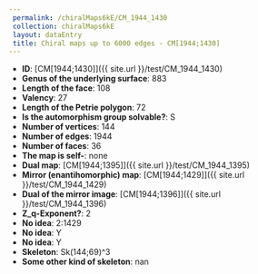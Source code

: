 ```yaml
--- 
 permalink: /chiralMaps6kE/CM_1944_1430 
 collection: chiralMaps6kE
 layout: dataEntry
 title: Chiral maps up to 6000 edges - CM[1944;1430]
---
```


- **ID**: [CM[1944;1430]]({{ site.url }}/test/CM_1944_1430)
- **Genus of the underlying surface**: 883
- **Length of the face**: 108
- **Valency**: 27
- **Length of the Petrie polygon**: 72
- **Is the automorphism group solvable?**: S
- **Number of vertices**: 144
- **Number of edges**: 1944
- **Number of faces**: 36
- **The map is self-**: none
- **Dual map**: [CM[1944;1395]]({{ site.url }}/test/CM_1944_1395)
- **Mirror (enantihomorphic) map**: [CM[1944;1429]]({{ site.url }}/test/CM_1944_1429)
- **Dual of the mirror image**: [CM[1944;1396]]({{ site.url }}/test/CM_1944_1396)
- **Z_q-Exponent?**: 2
- **No idea**:  2:1429
- **No idea**: Y
- **No idea**: Y
- **Skeleton**: Sk(144;69)^3
- **Some other kind of skeleton**: nan
